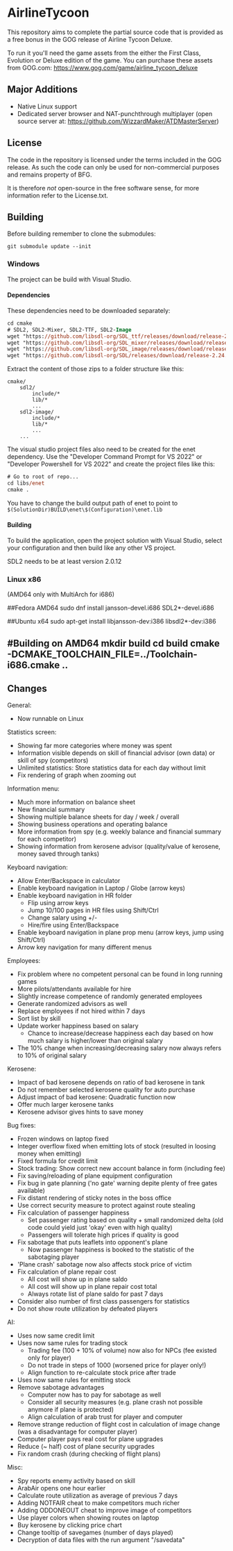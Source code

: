 # AirlineTycoon

This repository aims to complete the partial source code that is provided as a free bonus in the GOG release
of Airline Tycoon Deluxe.

To run it you'll need the game assets from the either the First Class, Evolution or
Deluxe edition of the game. You can purchase these assets from GOG.com: https://www.gog.com/game/airline_tycoon_deluxe

## Major Additions
- Native Linux support
- Dedicated server browser and NAT-punchthrough multiplayer (open source server at: https://github.com/WizzardMaker/ATDMasterServer)

## License

The code in the repository is licensed under the terms included in the GOG release. As such the code can
only be used for non-commercial purposes and remains property of BFG.

It is therefore *not* open-source in the free software sense, for more information refer to the License.txt.

## Building

Before building remember to clone the submodules:

```
git submodule update --init
```

### Windows
The project can be build with Visual Studio.

#### Dependencies
These dependencies need to be downloaded separately:
```ps
cd cmake
# SDL2, SDL2-Mixer, SDL2-TTF, SDL2-Image
wget "https://github.com/libsdl-org/SDL_ttf/releases/download/release-2.20.1/SDL2_ttf-devel-2.20.1-VC.zip" -outfile "sdl2-ttf.zip"
wget "https://github.com/libsdl-org/SDL_mixer/releases/download/release-2.6.2/SDL2_mixer-devel-2.6.2-VC.zip" -outfile "sdl2-mixer.zip"
wget "https://github.com/libsdl-org/SDL_image/releases/download/release-2.6.2/SDL2_image-devel-2.6.2-VC.zip" -outfile "sdl2-image.zip"
wget "https://github.com/libsdl-org/SDL/releases/download/release-2.24.2/SDL2-devel-2.24.2-VC.zip" -outfile "sdl2.zip"
```
Extract the content of those zips to a folder structure like this:
```
cmake/
    sdl2/
        include/*
        lib/*
        ...
    sdl2-image/
        include/*
        lib/*
        ...
    ...
```

The visual studio project files also need to be created for the enet dependency. Use the "Developer Command Prompt for VS 2022" or "Developer Powershell for VS 2022" and create the project files like this:
```ps
# Go to root of repo...
cd libs/enet
cmake .
```

You have to change the build output path of enet to point to `$(SolutionDir)BUILD\enet\$(Configuration)\enet.lib`

#### Building
To build the application, open the project solution with Visual Studio, select your configuration and then build like any other VS project.

SDL2 needs to be at least version 2.0.12

### Linux x86 
(AMD64 only with MultiArch for i686)

##Fedora AMD64
sudo dnf install jansson-devel.i686 SDL2*-devel.i686

##Ubuntu x64
sudo apt-get install libjansson-dev:i386 libsdl2*-dev:i386

#Building on AMD64
mkdir build
cd build
cmake -DCMAKE_TOOLCHAIN_FILE=../Toolchain-i686.cmake ..
----

## Changes

General:
* Now runnable on Linux

Statistics screen:
* Showing far more categories where money was spent
* Information visible depends on skill of financial advisor (own data) or skill of spy (competitors)
* Unlimited statistics: Store statistics data for each day without limit
* Fix rendering of graph when zooming out

Information menu:
* Much more information on balance sheet
* New financial summary
* Showing multiple balance sheets for day / week / overall
* Showing business operations and operating balance
* More information from spy (e.g. weekly balance and financial summary for each competitor)
* Showing information from kerosene advisor (quality/value of kerosene, money saved through tanks)

Keyboard navigation:
* Allow Enter/Backspace in calculator
* Enable keyboard navigation in Laptop / Globe (arrow keys)
* Enable keyboard navigation in HR folder
    * Flip using arrow keys
    * Jump 10/100 pages in HR files using Shift/Ctrl
    * Change salary using +/-
    * Hire/fire using Enter/Backspace
* Enable keyboard navigation in plane prop menu (arrow keys, jump using Shift/Ctrl)
* Arrow key navigation for many different menus

Employees:
* Fix problem where no competent personal can be found in long running games
* More pilots/attendants available for hire
* Slightly increase competence of randomly generated employees
* Generate randomized advisors as well
* Replace employees if not hired within 7 days
* Sort list by skill
* Update worker happiness based on salary
    * Chance to increase/decrease happiness each day based on how much salary is higher/lower than original salary
* The 10% change when increasing/decreasing salary now always refers to 10% of original salary

Kerosene:
* Impact of bad kerosene depends on ratio of bad kerosene in tank
* Do not remember selected kerosene quality for auto purchase
* Adjust impact of bad kerosene: Quadratic function now
* Offer much larger kerosene tanks
* Kerosene advisor gives hints to save money

Bug fixes:
* Frozen windows on laptop fixed
* Integer overflow fixed when emitting lots of stock (resulted in loosing money when emitting)
* Fixed formula for credit limit
* Stock trading: Show correct new account balance in form (including fee)
* Fix saving/reloading of plane equipment configuration
* Fix bug in gate planning ('no gate' warning depite plenty of free gates available)
* Fix distant rendering of sticky notes in the boss office
* Use correct security measure to protect against route stealing
* Fix calculation of passenger happiness
    * Set passenger rating based on quality + small randomized delta (old code could yield just 'okay' even with high quality)
    * Passengers will tolerate high prices if quality is good
* Fix sabotage that puts leaflets into opponent's plane
    * Now passenger happiness is booked to the statistic of the sabotaging player
* 'Plane crash' sabotage now also affects stock price of victim
* Fix calculation of plane repair cost
    * All cost will show up in plane saldo
    * All cost will show up in plane repair cost total
    * Always rotate list of plane saldo for past 7 days
* Consider also number of first class passengers for statistics
* Do not show route utilization by defeated players

AI:
* Uses now same credit limit
* Uses now same rules for trading stock
    * Trading fee (100 + 10% of volume) now also for NPCs (fee existed only for player)
    * Do not trade in steps of 1000 (worsened price for player only!)
    * Align function to re-calculate stock price after trade
* Uses now same rules for emitting stock
* Remove sabotage advantages
    * Computer now has to pay for sabotage as well
    * Consider all security measures (e.g. plane crash not possible anymore if plane is protected)
    * Align calculation of arab trust for player and computer
* Remove strange reduction of flight cost in calculation of image change (was a disadvantage for computer player)
* Computer player pays real cost for plane upgrades
* Reduce (~ half) cost of plane security upgrades
* Fix random crash (during checking of flight plans)

Misc:
* Spy reports enemy activity based on skill
* ArabAir opens one hour earlier
* Calculate route utilization as average of previous 7 days
* Adding NOTFAIR cheat to make competitors much richer
* Adding ODDONEOUT cheat to improve image of competitors
* Use player colors when showing routes on laptop
* Buy kerosene by clicking price chart
* Change tooltip of savegames (number of days played)
* Decryption of data files with the run argument "/savedata"
